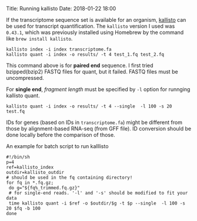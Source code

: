 Title: Running kallisto
Date: 2018-01-22 18:00

If the transcriptome sequence set is available for an organism, [kallisto](https://pachterlab.github.io/kallisto/) can be used for transcript quantification. The `kallisto` version I used was `0.43.1`, which was previously installed using Homebrew by the command like `brew install kallisto`.

```
kallisto index -i index transcriptome.fa
kallisto quant -i index -o results/ -t 4 test_1.fq test_2.fq
```

This command above is for **paired end** sequence. I first tried bzipped(bzip2) FASTQ files for quant, but it failed. FASTQ files must be uncompressed.

For **single end**,  _fragment length_ must be specified by `-l` option for runnging kallisto quant.

```
kallisto quant -i index -o results/ -t 4 --single  -l 100 -s 20 test.fq 
```

IDs for genes (based on IDs in `transcriptome.fa`) might be different from those by alignment-based RNA-seq (from GFF file). ID conversion should be done locally before the comparison of those.

An example for batch script to run kalllisto

```
#!/bin/sh
p=4
ref=kallisto_index
outdir=kallisto_outdir
# should be used in the fq containing directory!
for fq in *.fq.gz;
 do g="${fq%_trimmed.fq.gz}"
 # for single-end reads. '-l' and '-s' should be modified to fit your data
 time kallisto quant -i $ref -o $outdir/$g -t $p --single  -l 100 -s 20 $fq -b 100
done
```
